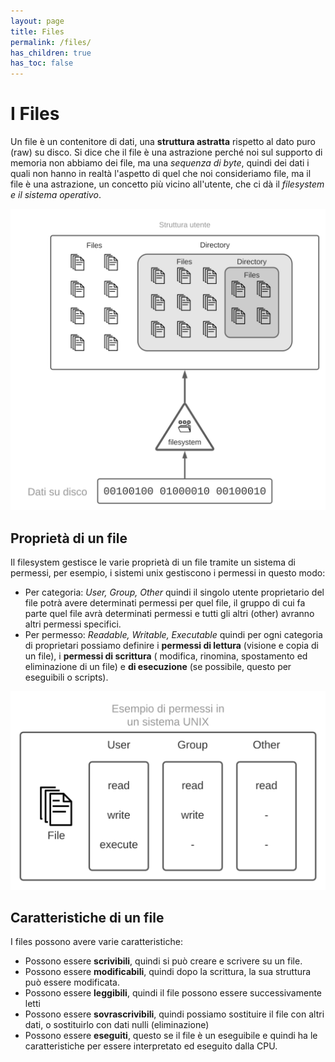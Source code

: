 ```yaml
---
layout: page
title: Files
permalink: /files/
has_children: true
has_toc: false
---
```


# I Files

Un file è un contenitore di dati, una **struttura astratta** rispetto al dato puro (raw) su disco. Si dice che il file è una astrazione
perché noi sul supporto di memoria non abbiamo dei file, ma una _sequenza di byte_, quindi dei dati i quali non hanno in realtà
l'aspetto di quel che noi consideriamo file, ma il file è una astrazione, un concetto più vicino all'utente, che ci dà il _filesystem e
il sistema operativo_.

![astrazione](/assets/images/abstraction_file.svg)

## Proprietà di un file
Il filesystem gestisce le varie proprietà di un file tramite un sistema di permessi, per esempio, i sistemi unix gestiscono i permessi in
questo modo:
- Per categoria: _User, Group, Other_
  quindi il singolo utente proprietario del file potrà avere determinati permessi per quel file, il gruppo di cui fa parte quel file avrà
  determinati permessi e tutti gli altri (other) avranno altri permessi specifici.
- Per permesso: _Readable, Writable, Executable_
  quindi per ogni categoria di proprietari possiamo definire i **permessi di lettura** (visione e copia di un file), i **permessi di scrittura** (
  modifica, rinomina, spostamento ed eliminazione di un file) e **di esecuzione** (se possibile, questo per eseguibili o scripts).

![permessi](/assets/images/permissions.svg)
## Caratteristiche di un file
I files possono avere varie caratteristiche:
- Possono essere **scrivibili**, quindi si può creare e scrivere su un file.
- Possono essere **modificabili**, quindi dopo la scrittura, la sua struttura può essere modificata.
- Possono essere **leggibili**, quindi il file possono essere successivamente letti
- Possono essere **sovrascrivibili**, quindi possiamo sostituire il file con altri dati, o sostituirlo con dati nulli (eliminazione)
- Possono essere **eseguiti**, questo se il file è un eseguibile e quindi ha le caratteristiche per essere interpretato ed eseguito dalla CPU.